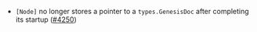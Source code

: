 - `[Node]` no longer stores a pointer to a `types.GenesisDoc` after completing its
  startup ([\#4250](https://github.com/cometbft/cometbft/pull/4250))